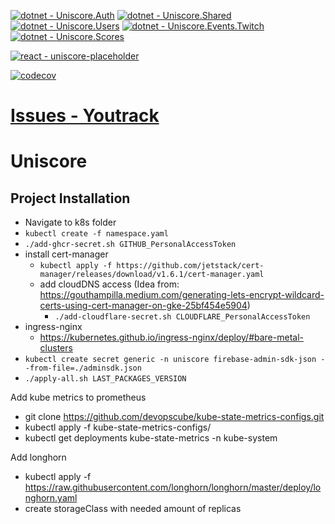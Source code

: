 [![dotnet - Uniscore.Auth](https://github.com/KamushekDev/Uniscore/actions/workflows/dotnet-uniscore-auth.yaml/badge.svg?branch=master&event=push)](https://github.com/KamushekDev/Uniscore/actions/workflows/dotnet-uniscore-auth.yaml)
[![dotnet - Uniscore.Shared](https://github.com/KamushekDev/Uniscore/actions/workflows/dotnet-uniscore-shared.yaml/badge.svg?branch=master&event=push)](https://github.com/KamushekDev/Uniscore/actions/workflows/dotnet-uniscore-shared.yaml)
[![dotnet - Uniscore.Users](https://github.com/KamushekDev/Uniscore/actions/workflows/dotnet-uniscore-users.yaml/badge.svg?branch=master&event=push)](https://github.com/KamushekDev/Uniscore/actions/workflows/dotnet-uniscore-users.yaml)
[![dotnet - Uniscore.Events.Twitch](https://github.com/KamushekDev/Uniscore/actions/workflows/dotnet-uniscore-events-twitch.yaml/badge.svg?branch=master&event=push)](https://github.com/KamushekDev/Uniscore/actions/workflows/dotnet-uniscore-events-twitch.yaml)
[![dotnet - Uniscore.Scores](https://github.com/KamushekDev/Uniscore/actions/workflows/dotnet-uniscore-scores.yaml/badge.svg?branch=master&event=push)](https://github.com/KamushekDev/Uniscore/actions/workflows/dotnet-uniscore-scores.yaml)

[![react - uniscore-placeholder](https://github.com/KamushekDev/Uniscore/actions/workflows/react-uniscore-placeholder.yaml/badge.svg?branch=master&event=push)](https://github.com/KamushekDev/Uniscore/actions/workflows/react-uniscore-placeholder.yaml)

[![codecov](https://codecov.io/gh/KamushekDev/Uniscore/branch/master/graph/badge.svg?token=KVIZEJSKAI)](https://codecov.io/gh/KamushekDev/Uniscore)

# [Issues - Youtrack](https://kamushek.myjetbrains.com/youtrack/issues/UN)

# Uniscore

## Project Installation
* Navigate to k8s folder
* `kubectl create -f namespace.yaml`
* `./add-ghcr-secret.sh GITHUB_PersonalAccessToken`
* install cert-manager
  * `kubectl apply -f https://github.com/jetstack/cert-manager/releases/download/v1.6.1/cert-manager.yaml`
  * add cloudDNS access (Idea from: https://gouthampilla.medium.com/generating-lets-encrypt-wildcard-certs-using-cert-manager-on-gke-25bf454e5904)
    * `./add-cloudflare-secret.sh CLOUDFLARE_PersonalAccessToken`
* ingress-nginx
  * https://kubernetes.github.io/ingress-nginx/deploy/#bare-metal-clusters
* `kubectl create secret generic -n uniscore firebase-admin-sdk-json --from-file=./adminsdk.json`
* `./apply-all.sh LAST_PACKAGES_VERSION`


Add kube metrics to prometheus
* git clone https://github.com/devopscube/kube-state-metrics-configs.git
* kubectl apply -f kube-state-metrics-configs/
* kubectl get deployments kube-state-metrics -n kube-system

Add longhorn
* kubectl apply -f https://raw.githubusercontent.com/longhorn/longhorn/master/deploy/longhorn.yaml
* create storageClass with needed amount of replicas